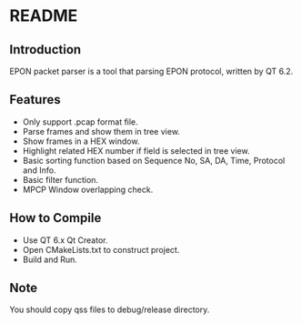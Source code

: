 # README

## Introduction
EPON packet parser is a tool that parsing EPON protocol, written by QT 6.2.
## Features
+ Only support .pcap format file.
+ Parse frames and show them in tree view.
+ Show frames in a HEX window. 
+ Highlight related HEX number if field is selected in tree view.
+ Basic sorting function based on Sequence No, SA, DA, Time, Protocol and Info.
+ Basic filter function.
+ MPCP Window overlapping check.
## How to Compile
+ Use QT 6.x Qt Creator.
+ Open CMakeLists.txt to construct project.
+ Build and Run.
## Note
You should copy qss files to debug/release directory.

